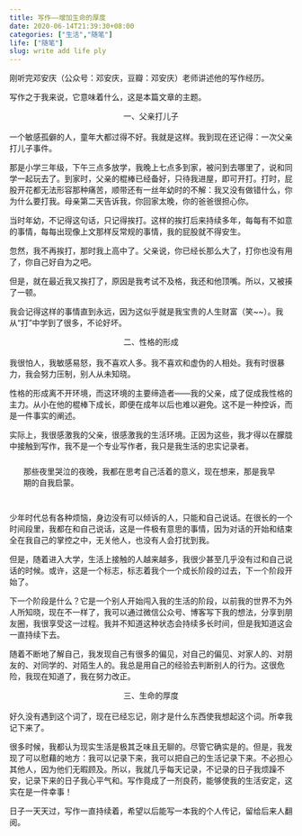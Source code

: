 ```yaml
---
title: 写作——增加生命的厚度
date: 2020-06-14T21:39:30+08:00
categories: ["生活","随笔"]
life: ["随笔"]
slug: write add life ply
---
```


刚听完邓安庆（公众号：邓安庆，豆瓣：邓安庆）老师讲述他的写作经历。

写作之于我来说，它意味着什么，这是本篇文章的主题。

<center>一、父亲打儿子</center>
<br>
一个敏感孤僻的人，童年大都过得不好。我就是这样。我到现在还记得：一次父亲打儿子事件。

那是小学三年级，下午三点多放学，我晚上七点多到家，被问到去哪里了，说和同学一起玩去了。到家时，父亲的棍棒已经备好，只待我进屋，即可开打。打时，屁股开花都无法形容那种痛苦，顺带还有一丝年幼时的不解：我又没有做错什么，你为什么要打我。母亲第二天告诉我，你回家太晚，你的爸爸很担心你。

当时年幼，不记得这句话，只记得挨打。这样的挨打后来持续多年，每每有不如意的事情，每每出现像上文那样反常规的事情，我的屁股就不得安生。

忽然，我不再挨打，那时我上高中了。父亲说，你已经长那么大了，打你也没有用了，你自己好自为之吧。

但是，就在最近我又挨打了，原因是我考试不及格，我还和他顶嘴。所以，又被揍了一顿。

我会记得这样的事情直到永远，因为这似乎就是我宝贵的人生财富（笑~~）。我从“打”中学到了很多，不论好坏。

<center>二、性格的形成</center>
<br>
我很怕人，我敏感易怒，我不喜欢人多。我不喜欢和虚伪的人相处。我有时很暴力，我会努力压制，别人从未知晓。

性格的形成离不开环境，而这环境的主要缔造者——我的父亲，成了促成我性格的主力。从小在他的棍棒下成长，即便在成年以后也难以避免。这不是一种控诉，而是一件事实的阐述。

实际上，我很感激我的父亲，很感激我的生活环境。正因为这些，我才得以在朦胧中接触到写作，我不是一个专业写作者，我只是我生活的忠实记录者。

<div class="mytag">
<p style="margin:25px">那些夜里哭泣的夜晚，我都在思考自己活着的意义，现在想来，那是我早期的自我启蒙。
</p>
</div>
<br>少年时代总有各种烦恼，身边没有可以倾诉的人，只能和自己说话。在很长的一个时间段里，我都在和自己说话，这是一件极有意思的事情，因为对话的开始和结束全在我自己的掌控之中，无关他人，也没有人会打扰到我。

但是，随着进入大学，生活上接触的人越来越多，我很少甚至几乎没有过和自己说话的时候。或许，这是一个标志，标志着我个一个成长阶段的过去，下一个阶段开始了。

下一个阶段是什么？它是一个别人开始闯入我的生活的阶段，以前我的世界不为外人所知晓，现在不一样了，我可以通过微信公众号、博客写下我的想法，分享到朋友圈，我很享受这一过程。我并不知道这种状态会持续多长时间，但是我知道这会一直持续下去。

随着不断地了解自己，我发现自己有很多的偏见，对自己的偏见、对家人的、对朋友的、对同学的、对陌生人的。我总是用自己的经验去判断别人的行为。这很危险，我现在知道了，我在努力改正。

<center>三、生命的厚度</center>
<br>
好久没有遇到这个词了，现在已经忘记，刚才是什么东西使我想起这个词。所幸我记下来了。

很多时候，我都认为现实生活是极其乏味且无聊的。尽管它确实是的。但是，我发现了可以慰藉的地方：我可以记录下来，我可以把自己的生活记录下来。不必担心其他人，因为他们无暇顾及。所以，我就几乎每天记录，不记录的日子我烦躁不安，记录下来的日子我心平气和。写作竟成了一剂良药，能够使我的生活安定，这实在是一件幸事！

日子一天天过，写作一直持续着，希望以后能写一本我的个人传记，留给后来人翻阅。